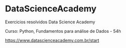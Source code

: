 # DataScienceAcademy
Exercicios resolvidos Data Science Academy

Curso: Python, Fundamentos para análise de Dados - 54h


https://www.datascienceacademy.com.br/start

